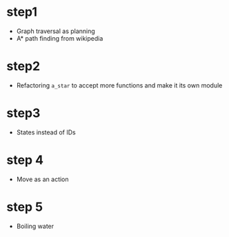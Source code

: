 # step1

* Graph traversal as planning
* A* path finding from wikipedia

# step2

* Refactoring `a_star` to accept more functions and make it its own module

# step3

* States instead of IDs

# step 4

* Move as an action

# step 5

* Boiling water
